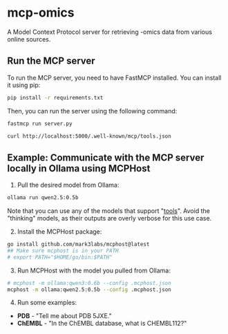 # mcp-omics
A Model Context Protocol server for retrieving -omics data from various online sources.


## Run the MCP server
To run the MCP server, you need to have FastMCP installed. You can install it using pip:

```bash
pip install -r requirements.txt
```

Then, you can run the server using the following command:

```bash
fastmcp run server.py
```

```bash
curl http://localhost:5000/.well-known/mcp/tools.json
```


## Example: Communicate with the MCP server locally in Ollama using MCPHost

1. Pull the desired model from Ollama:

```bash
ollama run qwen2.5:0.5b
```

Note that you can use any of the models that support "[tools](https://ollama.com/search?c=tools)". Avoid the "thinking" models, as their outputs are overly verbose for this use case.

2. Install the MCPHost package:

```bash
go install github.com/mark3labs/mcphost@latest
## Make sure mcphost is in your PATH 
# export PATH="$HOME/go/bin:$PATH"
```

3. Run MCPHost with the model you pulled from Ollama:

```bash
# mcphost -m ollama:qwen3:0.6b --config .mcphost.json
mcphost -m ollama:qwen2.5:0.5b --config .mcphost.json
```

4. Run some examples:

- **PDB** - "Tell me about PDB 5JXE."
- **ChEMBL** - "In the ChEMBL database, what is CHEMBL112?"